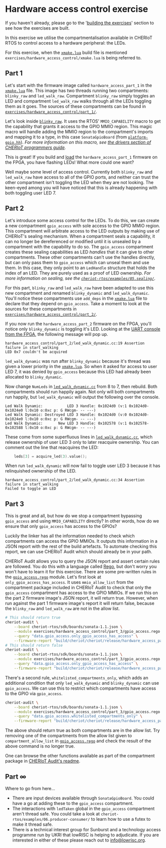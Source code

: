 <!--
Copyright lowRISC Contributors.
SPDX-License-Identifier: Apache-2.0
-->
# Hardware access control exercise

If you haven't already, please go to the '[building the exercises][]' section to see how the exercises are built.

[Building the Exercises]: ../README.md#building-the-exercises

In this exercise we utilise the compartmentalisation available in CHERIoT RTOS to control access to a hardware peripheral: the LEDs.

For this exercise, when the [`xmake.lua`][] build file is mentioned `exercises/hardware_access_control/xmake.lua` is being referred to.

[`xmake.lua`]: ../../exercises/hardware_access_control/xmake.lua

## Part 1

Let's start with the firmware image called `hardware_access_part_1` in the [`xmake.lua`][] file.
This image has two threads running two compartments: `blinky_raw` and `led_walk_raw`.
Compartment `blinky_raw` simply toggles an LED and compartment `led_walk_raw` walks through all the LEDs toggling them as it goes.
The sources of these compartments can be found in [`exercises/hardware_access_control/part_1/`][].

[`exercises/hardware_access_control/part_1/`]: https://github.com/lowRISC/sonata-software/tree/main/exercises/hardware_access_control/part_1

Let's look inside [`blinky_raw`][].
It uses the RTOS' `MMIO_CAPABILITY` macro to get the capability that grants it access to the GPIO MMIO region.
This magic macro will handle adding the MMIO region to the compartment's imports and mapping it to a type, in this case `SonataGpioBoard` (from [`platform-gpio.hh`][]).
*For more information on this macro, see [the drivers section of CHERIoT programmers guide][].*

[`blinky_raw`]: ./part_1/blinky_raw.cc
[the drivers section of CHERIoT programmers guide]: https://cheriot.org/book/top-drivers-top.html#mmio_capabilities
[`platform-gpio.hh`]: ../../cheriot-rtos/sdk/include/platform/sunburst/platform-gpio.hh

This is great!
If you build and [load][running on fpga] the `hardware_access_part_1` firmware on the FPGA, you have flashing LEDs!
What more could one want?

[running on fpga]: ../../doc/guide/running-software.md#running-on-the-sonata-fpga

Well maybe some level of access control.
Currently both `blinky_raw` and `led_walk_raw` have access to all of the GPIO ports, and neither can trust the other compartment isn't toggling the LED when they are not looking.
The keen-eyed among you will have noticed that this is already happening with both toggling user LED 7.

## Part 2

Let's introduce some access control for the LEDs.
To do this, we can create a new compartment `gpio_access` with sole access to the GPIO MMIO region.
This compartment will arbitrate access to the LED outputs by making use of CHERIoT's sealing mechanism.
When a compartment seals a capability, it can no longer be dereferenced or modified until it is unsealed by a compartment with the capability to do so.
The `gpio_access` compartment creates these sealing capabilities as LED *handles* that it can give to other compartments.
These other compartments can't use the handles directly, but can only pass them to `gpio_access` which can unseal them and use them.
In this case, they only point to an `LedHandle` structure that holds the index of an LED.
They are purely used as a proof of LED ownership.
*For more information on sealing, see the [`cheriot-rtos/examples/05.sealing/`][].*

[`cheriot-rtos/examples/05.sealing/`]: ../../cheriot-rtos/examples/05.sealing/

For this part, `blinky_raw` and `led_walk_raw` have been adapted to use this new compartment and renamed `blinky_dynamic` and `led_walk_dynamic`.
You'll notice these compartments use `add_deps` in the [`xmake.lua`][] file to declare that they depend on `gpio_access`.
Take a moment to look at the sources for these compartments in [`exercises/hardware_access_control/part_2/`][].

[`exercises/hardware_access_control/part_2/`]: https://github.com/lowRISC/sonata-software/tree/main/exercises/hardware_access_control/part_2

If you now run the `hardware_access_part_2` firmware on the FPGA, you'll notice only `blinky_dynamic` is toggling it's LED.
Looking at the [UART console from the FPGA][running on fpga], the following message will pop up.

```
hardware_access_control/part_2/led_walk_dynamic.cc:19 Assertion failure in start_walking
LED 0x7 couldn't be acquired
```

`led_walk_dynamic` was run after `blinky_dynamic` because it's thread was given a lower priority in the [`xmake.lua`][].
So when it asked for access to user LED 7, it was denied by `gpio_access` because this LED had already been allocated to `blinky_dynamic`.

Now change `NumLeds` in [`led_walk_dynamic.cc`][] from 8 to 7, then rebuild.
Both compartments should run happily again.
Not only will both compartments run happily, but `led_walk_dynamic` will output the following over the console.

[`led_walk_dynamic.cc`]: ../../exercises/hardware_access_control/part_2/led_walk_dynamic.cc

```
Led Walk Dynamic:           LED 3 Handle: 0x1024d0 (v:1 0x1024d0-0x1024e0 l:0x10 o:0xc p: G RWcgm- -- ---)
Led Walk Dynamic: Destroyed LED 3 Handle: 0x1024d0 (v:0 0x1024d0-0x1024e0 l:0x10 o:0xc p: G RWcgm- -- ---)
Led Walk Dynamic:       New LED 3 Handle: 0x102578 (v:1 0x102578-0x102588 l:0x10 o:0xc p: G RWcgm- -- ---)
```

These come from some superfluous lines in [`led_walk_dynamic.cc`][], which release ownership of user LED 3 only to later reacquire ownership.
You can comment out the line that reacquires the LED:

```cpp
	leds[3] = acquire_led(3).value();
```

When run `led_walk_dynamic` will now fail to toggle user LED 3 because it has relinquished ownership of the LED.

```
hardware_access_control/part_2/led_walk_dynamic.cc:34 Assertion failure in start_walking
Failed to toggle an LED
```

## Part 3

This is great and all, but how do we stop a compartment bypassing `gpio_access` and using `MMIO_CAPABILITY` directly?
In other words, how do we ensure that only `gpio_access` has access to the GPIOs?

Luckily the linker has all the information needed to check which compartments can access the GPIO MMIOs.
It outputs this information in a JSON report with the rest of the build artefacts.
To automate checking this report, we can use CHERIoT Audit which should already be in your path.

CHERIoT Audit allows you to query the JSON report and assert certain rules are followed.
You do this with a language called [Rego][], but don't worry you won't have to learn it for this exercise.
There are some pre-written rules in the [`gpio_access.rego`] module.
Let's first look at `only_gpio_access_has_access`.
It uses `mmio_allow_list` from the compartment package included in CHERIoT Audit to check that only the `gpio_access` compartment has access to the GPIO MMIOs.
If we run this on the part 2 firmware image's JSON report, it will return true.
However, when run against the part 1 firmware image's report it will return false, because the `blinky_raw` and `led_walk_raw` are not in the allow list.

[Rego]: https://www.openpolicyagent.org/docs/latest/policy-language/
[`gpio_access.rego`]: ../../exercises/hardware_access_control/part_3/gpio_access.rego

```sh
# This should return true
cheriot-audit \
    --board cheriot-rtos/sdk/boards/sonata-1.1.json \
    --module exercises/hardware_access_control/part_3/gpio_access.rego \
    --query "data.gpio_access.only_gpio_access_has_access" \
    --firmware-report "build/cheriot/cheriot/release/hardware_access_part_2.json"
# This should return false
cheriot-audit \
    --board cheriot-rtos/sdk/boards/sonata-1.1.json \
    --module exercises/hardware_access_control/part_3/gpio_access.rego \
    --query "data.gpio_access.only_gpio_access_has_access" \
    --firmware-report "build/cheriot/cheriot/release/hardware_access_part_1.json"
```

There's a second rule, `whitelisted_compartments_only`, which adds an additional condition that only `led_walk_dynamic` and `blinky_dynamic` can use `gpio_access`.
We can use this to restrict which compartments have access to the GPIO via `gpio_access`.

```sh
cheriot-audit \
    --board cheriot-rtos/sdk/boards/sonata-1.1.json \
    --module exercises/hardware_access_control/part_3/gpio_access.rego \
    --query "data.gpio_access.whitelisted_compartments_only" \
    --firmware-report "build/cheriot/cheriot/release/hardware_access_part_2.json"
```

The above should return true as both compartments are in the allow list.
Try removing one of the compartments from the allow list given to `compartment_allow_list` in [`gpio_access.rego`][] and check the result of the above command is no longer true.

One can browse the other functions available as part of the compartment package in [CHERIoT Audit's readme][compartment package].

[compartment package]: https://github.com/CHERIoT-Platform/cheriot-audit/blob/main/README.md#the-compartment-package

## Part ∞

Where to go from here...
- There are input devices available through `SonataGpioBoard`.
    You could have a go at adding these to the `gpio_access` compartment.
- The interactions with `ledTaken` global in the `gpio_access` compartment aren't thread safe.
    You could take a look at `cheriot-rtos/examples/06.producer-consumer/` to learn how to use a futex to make it thread safe.
- There is a technical interest group for Sunburst and a technology access programme run by UKRI that lowRISC is helping to adjudicate.
    If you are interested in either of these please reach out to [info@lowrisc.org](mailto:info@lowrisc.org).
